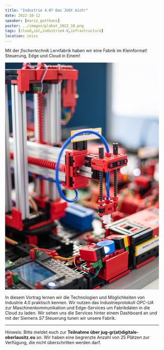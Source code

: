 ```yaml
---
title: "Industrie 4.0? Das JUGt mich!"
date: 2022-10-12
speaker: [marco_gotthans]
poster: ../images/plakat_2022_10.png
tags: [cloud,iot,industrie4.0,infrastructure]
location: zeiss
---
```


Mit der *fischertechnik* Lernfabrik haben wir eine Fabrik im Kleinformat! Steuerung, Edge und Cloud in Einem!

![Lernfabrik](../images/lernfabrik.png)

In diesem Vortrag lernen wir die Technologien und Möglichkeiten von Industrie 4.0 praktisch kennen. Wir nutzen das Industrieprotokoll *OPC-UA* zur Maschinenkommunikation und Edge-Services um Fabrikdaten in die Cloud zu laden. Wir sehen uns die Services hinter einem Dashboard an und mit der Siemens *S7* Steuerung tunen wir unsere Fabrik.

---

Hinweis: Bitte meldet euch zur **Teilnahme über jug-gr(at)digitale-oberlausitz.eu** an. Wir haben eine begrenzte Anzahl von 25 Plätzen zur Verfügung, die nicht überschritten werden darf.
